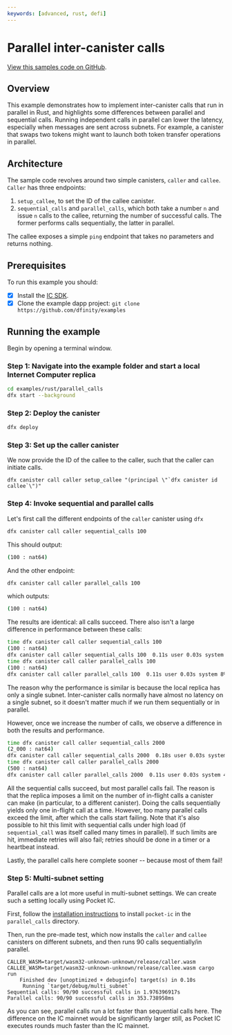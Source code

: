 ```yaml
---
keywords: [advanced, rust, defi]
---
```


# Parallel inter-canister calls

[View this samples code on GitHub](https://github.com/dfinity/examples/tree/master/rust/parallel_calls).

## Overview

This example demonstrates how to implement inter-canister calls that run in parallel in Rust, and highlights some differences between parallel and sequential calls. Running independent calls in parallel can lower the latency, especially when messages are sent across subnets. For example, a canister that swaps two tokens might want to launch both token transfer operations in parallel.

## Architecture

The sample code revolves around two simple canisters, `caller` and `callee`. `Caller` has three endpoints:
1. `setup_callee`, to set the ID of the callee canister.
2. `sequential_calls` and `parallel_calls`, which both take a number `n` and issue `n` calls to the callee, returning the number of successful calls. The former performs calls sequentially, the latter in parallel.

The callee exposes a simple `ping` endpoint that takes no parameters and returns nothing.

## Prerequisites

To run this example you should:

- [x] Install the [IC SDK](https://internetcomputer.org/docs/current/developer-docs/setup/install/index.mdx).
- [x] Clone the example dapp project: `git clone https://github.com/dfinity/examples`

## Running the example

Begin by opening a terminal window.

### Step 1: Navigate into the example folder and start a local Internet Computer replica

```bash
cd examples/rust/parallel_calls
dfx start --background
```

### Step 2: Deploy the canister

```bash
dfx deploy
```

### Step 3: Set up the caller canister

We now provide the ID of the callee to the caller, such that the caller can initiate calls.
```
dfx canister call caller setup_callee "(principal \"`dfx canister id callee`\")"
```

### Step 4: Invoke sequential and parallel calls

Let's first call the different endpoints of the `caller` canister using `dfx`

```bash
dfx canister call caller sequential_calls 100
```

This should output:
```bash
(100 : nat64)
```

And the other endpoint: 

```bash
dfx canister call caller parallel_calls 100
```

which outputs:

```bash
(100 : nat64)
```

The results are identical: all calls succeed. There also isn't a large difference in performance between these calls:

```bash
time dfx canister call caller sequential_calls 100
(100 : nat64)
dfx canister call caller sequential_calls 100  0.11s user 0.03s system 7% cpu 1.848 total
time dfx canister call caller parallel_calls 100
(100 : nat64)
dfx canister call caller parallel_calls 100  0.11s user 0.03s system 8% cpu 1.728 total
```

The reason why the performance is similar is because the local replica has only a single subnet. Inter-canister calls normally have almost no latency on a single subnet, so it doesn't matter much if we run them sequentially or in parallel.

However, once we increase the number of calls, we observe a difference in both the results and performance.

```bash
time dfx canister call caller sequential_calls 2000
(2_000 : nat64)
dfx canister call caller sequential_calls 2000  0.18s user 0.03s system 1% cpu 15.587 total
time dfx canister call caller parallel_calls 2000
(500 : nat64)
dfx canister call caller parallel_calls 2000  0.11s user 0.03s system 4% cpu 3.524 total
```

All the sequential calls succeed, but most parallel calls fail. The reason is that the replica imposes a limit on the number of in-flight calls a canister can make (in particular, to a different canister). Doing the calls sequentially yields only one in-flight call at a time. However, too many parallel calls exceed the limit, after which the calls start failing. Note that it's also possible to hit this limit with sequential calls under high load (if `sequential_call` was itself called many times in parallel). If such limits are hit, immediate retries will also fail; retries should be done in a timer or a heartbeat instead.

Lastly, the parallel calls here complete sooner -- because most of them fail!

### Step 5: Multi-subnet setting

Parallel calls are a lot more useful in multi-subnet settings. We can create such a setting locally using Pocket IC. 

First, follow the [installation instructions](https://github.com/dfinity/pocketic) to install `pocket-ic` in the `parallel_calls` directory. 

Then, run the pre-made test, which now installs the `caller` and `callee` canisters on different subnets, and then runs 90 calls sequentially/in parallel.

```
CALLER_WASM=target/wasm32-unknown-unknown/release/caller.wasm CALLEE_WASM=target/wasm32-unknown-unknown/release/callee.wasm cargo run
    Finished dev [unoptimized + debuginfo] target(s) in 0.10s
     Running `target/debug/multi_subnet`
Sequential calls: 90/90 successful calls in 1.976396917s
Parallel calls: 90/90 successful calls in 353.738958ms
```

As you can see, parallel calls run a lot faster than sequential calls here. The difference on the IC mainnet would be significantly larger still, as Pocket IC executes rounds much faster than the IC mainnet.